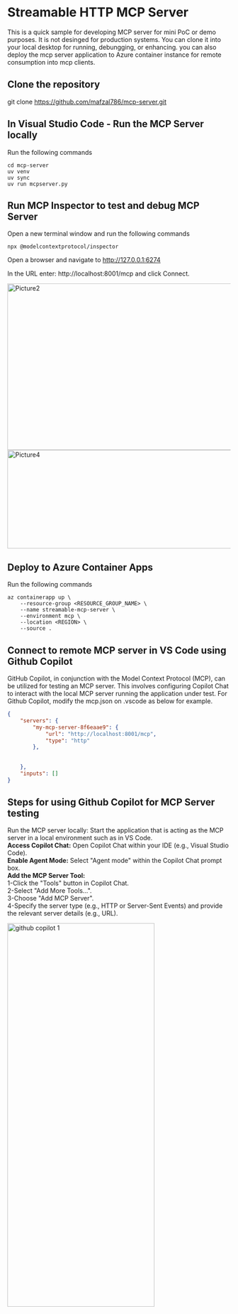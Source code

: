 # Streamable HTTP MCP Server

This is a quick sample for developing MCP server for mini PoC or demo purposes. It is not desinged for production systems. You can clone it into your local desktop for running, debungging, or enhancing. you can also deploy the mcp server application to Azure container instance for remote consumption into mcp clients. 

## Clone the repository

git clone https://github.com/mafzal786/mcp-server.git

## In Visual Studio Code - Run the MCP Server locally 
Run the following commands
```
cd mcp-server 
uv venv
uv sync
uv run mcpserver.py
```

## Run MCP Inspector to test and debug MCP Server
Open a new terminal window and run the following commands
```
npx @modelcontextprotocol/inspector
```

Open a browser and navigate to http://127.0.0.1:6274

In the URL enter: http://localhost:8001/mcp and click Connect. 

<img width="624" height="375" alt="Picture2" src="https://github.com/user-attachments/assets/9f6a30e7-a10a-460c-8b43-bb0c42554b0a" />


<img width="624" height="222" alt="Picture4" src="https://github.com/user-attachments/assets/fd97a769-5fdf-4427-add3-51f92ab43842" />




## Deploy to Azure Container Apps
Run the following commands
```
az containerapp up \
    --resource-group <RESOURCE_GROUP_NAME> \
    --name streamable-mcp-server \
    --environment mcp \
 	--location <REGION> \
    --source .
```




## Connect to remote MCP server in VS Code using Github Copilot
GitHub Copilot, in conjunction with the Model Context Protocol (MCP), can be utilized for testing an MCP server. This involves configuring Copilot Chat to interact with the local MCP server running the application under test.
For Github Copilot, modify the mcp.json on .vscode as below for example.

```json
{
	"servers": {
		"my-mcp-server-8f6eaae9": {
			"url": "http://localhost:8001/mcp",
			"type": "http"
		},
	
		
	},
	"inputs": []
}

```

## Steps for using Github Copilot for MCP Server testing
Run the MCP server locally: Start the application that is acting as the MCP server in a local environment such as in VS Code.<br>
**Access Copilot Chat:** Open Copilot Chat within your IDE (e.g., Visual Studio Code).<br>
**Enable Agent Mode:** Select "Agent mode" within the Copilot Chat prompt box.<br>
**Add the MCP Server Tool:**
<br>
1-Click the "Tools" button in Copilot Chat.<br>
2-Select "Add More Tools...".<br>
3-Choose "Add MCP Server".<br>
4-Specify the server type (e.g., HTTP or Server-Sent Events) and provide the relevant server details (e.g., URL).




    
<img width="332" height="864" alt="github copilot 1" src="https://github.com/user-attachments/assets/43a97b0d-e0d7-4b08-a077-08b248948607" />
